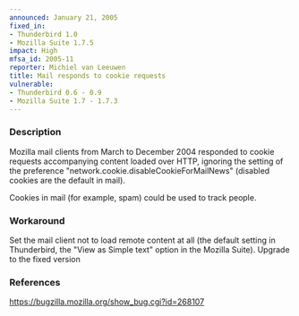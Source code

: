 ```yaml
---
announced: January 21, 2005
fixed_in:
- Thunderbird 1.0
- Mozilla Suite 1.7.5
impact: High
mfsa_id: 2005-11
reporter: Michiel van Leeuwen
title: Mail responds to cookie requests
vulnerable:
- Thunderbird 0.6 - 0.9
- Mozilla Suite 1.7 - 1.7.3
---
```


<h3>Description</h3>

<p>Mozilla mail clients from March to December 2004 responded to cookie
requests accompanying content loaded over HTTP, ignoring the setting
of the preference "network.cookie.disableCookieForMailNews" (disabled
cookies are the default in mail).</p>

<p>Cookies in mail (for example, spam) could be used to track people.</p>

<h3>Workaround</h3>

<p>Set the mail client not to load remote content at all (the default
setting in Thunderbird, the "View as Simple text" option in the Mozilla Suite).
Upgrade to the fixed version</p>

<h3>References</h3>

<p><a href="https://bugzilla.mozilla.org/show_bug.cgi?id=268107">
https://bugzilla.mozilla.org/show_bug.cgi?id=268107</a></p>



